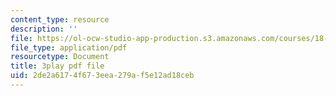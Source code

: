 ```yaml
---
content_type: resource
description: ''
file: https://ol-ocw-studio-app-production.s3.amazonaws.com/courses/18-01sc-single-variable-calculus-fall-2010/2de2a6174f673eea279af5e12ad18ceb_l2SjUREZk0c.pdf
file_type: application/pdf
resourcetype: Document
title: 3play pdf file
uid: 2de2a617-4f67-3eea-279a-f5e12ad18ceb
---
```

